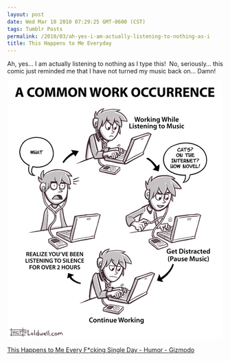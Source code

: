 ```yaml
---
layout: post
date: Wed Mar 10 2010 07:29:25 GMT-0600 (CST)
tags: Tumblr Posts
permalink: /2010/03/ah-yes-i-am-actually-listening-to-nothing-as-i
title: This Happens to Me Everyday
---
```


Ah, yes&hellip; I am actually listening to nothing as I type this!  No, seriously&hellip; this comic just reminded me that I have not turned my music back on&hellip; Damn!

![](/public/assets/tumblr/tumblr_kz2it1wsQy1qa4klho1_500.jpg)

[This Happens to Me Every F*cking Single Day - Humor - Gizmodo](http://gizmodo.com/5489557/this-happens-to-me-every-fcking-single-day?utm_source=feedburner&utm_medium=feed&utm_campaign=Feed%3A+gizmodo%2Ffull+%28Gizmodo%29&utm_content=Google+Reader)
